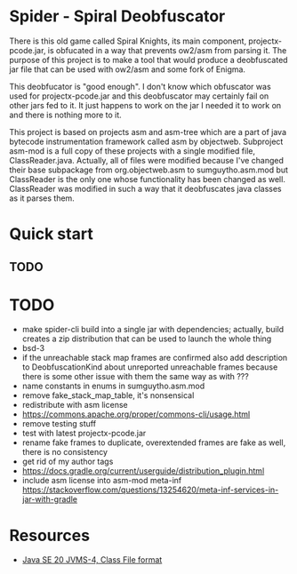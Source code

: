 # Spider - Spiral Deobfuscator

There is this old game called Spiral Knights, its main component, projectx-pcode.jar, is obfucated in a way that prevents ow2/asm from parsing it. The purpose of this project is to make a tool that would produce a deobfuscated jar file that can be used with ow2/asm and some fork of Enigma.

This deobfucator is "good enough". I don't know which obfuscator was used for projectx-pcode.jar and this deobfuscator may certainly fail on other jars fed to it. It just happens to work on the jar I needed it to work on and there is nothing more to it.

This project is based on projects asm and asm-tree which are a part of java bytecode instrumentation framework called asm by objectweb. Subproject asm-mod is a full copy of these projects with a single modified file, ClassReader.java. Actually, all of files were modified because I've changed their base subpackage from org.objectweb.asm to sumguytho.asm.mod but ClassReader is the only one whose functionality has been changed as well. ClassReader was modified in such a way that it deobfuscates java classes as it parses them.

# Quick start
## TODO

# TODO

 - make spider-cli build into a single jar with dependencies; actually, build creates a zip distribution that can be used to launch the whole thing
 - bsd-3
 - if the unreachable stack map frames are confirmed also add description to DeobfuscationKind about unreported unreachable frames because there is some other issue with them the same way as with ???
 - name constants in enums in sumguytho.asm.mod
 - remove fake_stack_map_table, it's nonsensical
 - redistribute with asm license
 - https://commons.apache.org/proper/commons-cli/usage.html
 - remove testing stuff
 - test with latest projectx-pcode.jar
 - rename fake frames to duplicate, overextended frames are fake as well, there is no consistency
 - get rid of my author tags
 - https://docs.gradle.org/current/userguide/distribution_plugin.html
 - include asm license into asm-mod meta-inf https://stackoverflow.com/questions/13254620/meta-inf-services-in-jar-with-gradle

# Resources

 - [Java SE 20 JVMS-4, Class File format](https://docs.oracle.com/javase/specs/jvms/se20/html/jvms-4.html)
